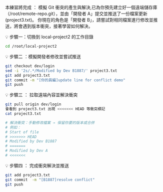 本練習將完成 ：
模擬 Git 衝突的產生與解決,已為你預先建立好一個遠端儲存庫（/root/remote-repo.git），並由「開發者 A」提交並推送了一份檔案更新(project3.txt)。
你現在的角色是「開發者 B」，請嘗試對相同檔案進行修改並推送，將會遇到版本衝突，接著學習如何解決。

💡 步驟一：切換到 local-project2 的工作目錄

```bash
cd /root/local-project2
```

💡 步驟二 ：模擬開發者修改並嘗試推送

```bash
git checkout dev/login
sed -i '2s/.*/Modified by Dev B1887/' project3.txt
git add project3.txt
git commit -m "[你的員編]update line for conflict demo"
git push
```

💡 步驟三 ： 拉取遠端內容並解決衝突

```bash
git pull origin dev/login
會看到 project3.txt 出現 <<<<<<< HEAD 等衝突標記
cat project3.txt

# 解決衝突：手動修改檔案 → 保留你要的版本或合併
# 例如：
# Start of file
# >>>>>>> HEAD
# Modified by Dev B1887
# =======
# Modified by Dev A
# <<<<<<<


```

💡 步驟四 ： 完成衝突解決並推送

```bash
git add project3.txt
git commit  -m "[B1887]resolve conflict"
git push

```


